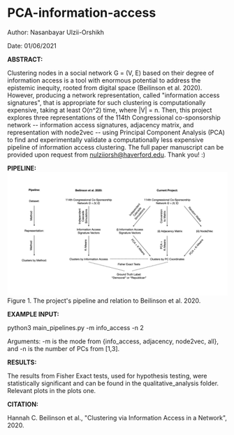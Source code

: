 # PCA-information-access

Author: Nasanbayar Ulzii-Orshikh

Date: 01/06/2021

**ABSTRACT:**

Clustering nodes in a social network G = (V, E) based on their degree of information access is a tool with enormous potential to address the epistemic inequity, rooted from digital space (Beilinson et al. 2020).
However, producing a network representation, called "information access signatures", that is appropriate for such clustering is computationally expensive, taking at least O(n^2) time, where |V| = n.
Then, this project explores three representations of the 114th Congressional co-sponsorship network -- information access signatures, adjacency matrix, and representation with node2vec -- using Principal Component Analysis (PCA) to find and experimentally validate a computationally less expensive pipeline of information access clustering.
The full paper manuscript can be provided upon request from nulziiorsh@haverford.edu. Thank you! :)

**PIPELINE:**
![project_pipeline.jpeg](project_pipeline.jpeg)
Figure 1. The project's pipeline and relation to Beilinson et al. 2020.

**EXAMPLE INPUT:**

python3 main_pipelines.py -m info_access -n 2

Arguments: -m is the mode from {info_access, adjacency, node2vec, all}, and -n is the number of PCs from [1,3].

**RESULTS:**

The results from Fisher Exact tests, used for hypothesis testing, were statistically significant and can be found in the qualitative_analysis folder. Relevant plots in the plots one.

**CITATION:**

Hannah C. Beilinson et al., "Clustering via Information Access in a Network", 2020.